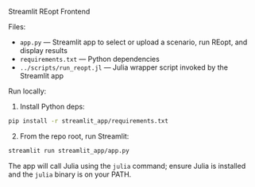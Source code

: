 Streamlit REopt Frontend

Files:
- `app.py` — Streamlit app to select or upload a scenario, run REopt, and display results
- `requirements.txt` — Python dependencies
- `../scripts/run_reopt.jl` — Julia wrapper script invoked by the Streamlit app

Run locally:
1. Install Python deps:

```bash
pip install -r streamlit_app/requirements.txt
```

2. From the repo root, run Streamlit:

```bash
streamlit run streamlit_app/app.py
```

The app will call Julia using the `julia` command; ensure Julia is installed and the `julia` binary is on your PATH.
